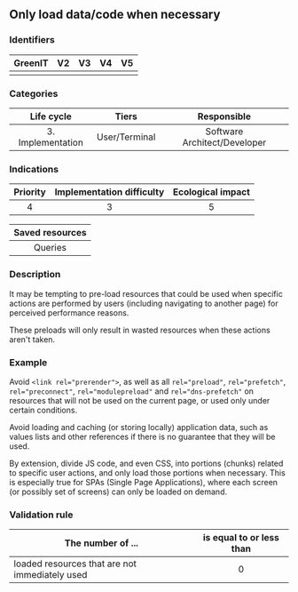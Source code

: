 ## Only load data/code when necessary

### Identifiers

| GreenIT | V2  | V3  | V4  | V5  |
| :-----: | :-: | :-: | :-: | :-: |
|         |     |     |     |     |

### Categories

|    Life cycle     |     Tiers     |         Responsible          |
| :---------------: | :-----------: | :--------------------------: |
| 3. Implementation | User/Terminal | Software Architect/Developer |

### Indications

| Priority | Implementation difficulty | Ecological impact |
| :------: | :-----------------------: | :---------------: |
|    4     |             3             |         5         |

| Saved resources |
| :-------------: |
|     Queries     |

### Description

It may be tempting to pre-load resources that could be used when specific actions are performed by users (including navigating to another page) for perceived performance reasons.

These preloads will only result in wasted resources when these actions aren't taken.

### Example

Avoid `<link rel="prerender">`,
as well as all `rel="preload"`, `rel="prefetch"`, `rel="preconnect"`, `rel="modulepreload"` and `rel="dns-prefetch"`
on resources that will not be used on the current page, or used only under certain conditions.

Avoid loading and caching (or storing locally) application data, such as values lists and other references if there is no guarantee that they will be used.

By extension, divide JS code, and even CSS, into portions (chunks) related to specific user actions, and only load those portions when necessary. This is especially true for SPAs (Single Page Applications), where each screen (or possibly set of screens) can only be loaded on demand.

### Validation rule

| The number of ...                              | is equal to or less than |
| ---------------------------------------------- | :----------------------: |
| loaded resources that are not immediately used |            0             |
